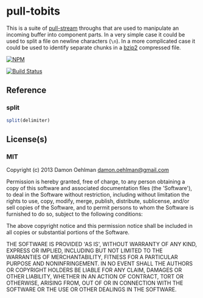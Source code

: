 # pull-tobits

This is a suite of [pull-stream](https://github.com/dominictarr/pull-stream)
throughs that are used to manipulate an incoming buffer into component
parts. In a very simple case it could be used to split a file on 
newline characters (`\n`).  In a more complicated case it could be used
to identify separate chunks in a [bzip2](http://en.wikipedia.org/wiki/Bzip2)
compressed file.


[![NPM](https://nodei.co/npm/pull-tobits.png)](https://nodei.co/npm/pull-tobits/)

[![Build Status](https://travis-ci.org/DamonOehlman/pull-tobits.png?branch=master)](https://travis-ci.org/DamonOehlman/pull-tobits)

## Reference

### split

```js
split(delimiter)
```

## License(s)

### MIT

Copyright (c) 2013 Damon Oehlman <damon.oehlman@gmail.com>

Permission is hereby granted, free of charge, to any person obtaining
a copy of this software and associated documentation files (the
'Software'), to deal in the Software without restriction, including
without limitation the rights to use, copy, modify, merge, publish,
distribute, sublicense, and/or sell copies of the Software, and to
permit persons to whom the Software is furnished to do so, subject to
the following conditions:

The above copyright notice and this permission notice shall be
included in all copies or substantial portions of the Software.

THE SOFTWARE IS PROVIDED 'AS IS', WITHOUT WARRANTY OF ANY KIND,
EXPRESS OR IMPLIED, INCLUDING BUT NOT LIMITED TO THE WARRANTIES OF
MERCHANTABILITY, FITNESS FOR A PARTICULAR PURPOSE AND NONINFRINGEMENT.
IN NO EVENT SHALL THE AUTHORS OR COPYRIGHT HOLDERS BE LIABLE FOR ANY
CLAIM, DAMAGES OR OTHER LIABILITY, WHETHER IN AN ACTION OF CONTRACT,
TORT OR OTHERWISE, ARISING FROM, OUT OF OR IN CONNECTION WITH THE
SOFTWARE OR THE USE OR OTHER DEALINGS IN THE SOFTWARE.
